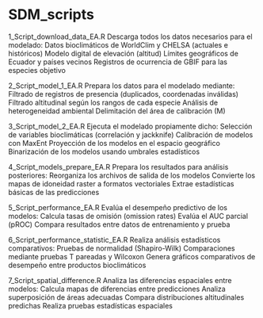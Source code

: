 # SDM_scripts


1_Script_download_data_EA.R
  Descarga todos los datos necesarios para el modelado:
  Datos bioclimáticos de WorldClim y CHELSA (actuales e históricos)
  Modelo digital de elevación (altitud)
  Límites geográficos de Ecuador y países vecinos
  Registros de ocurrencia de GBIF para las especies objetivo

2_Script_model_1_EA.R
  Prepara los datos para el modelado mediante:
  Filtrado de registros de presencia (duplicados, coordenadas inválidas)
  Filtrado altitudinal según los rangos de cada especie
  Análisis de heterogeneidad ambiental
  Delimitación del área de calibración (M)

3_Script_model_2_EA.R
  Ejecuta el modelado propiamente dicho:
  Selección de variables bioclimáticas (correlación y jackknife)
  Calibración de modelos con MaxEnt
  Proyección de los modelos en el espacio geográfico
  Binarización de los modelos usando umbrales estadísticos

4_Script_models_prepare_EA.R
  Prepara los resultados para análisis posteriores:
  Reorganiza los archivos de salida de los modelos
  Convierte los mapas de idoneidad raster a formatos vectoriales
  Extrae estadísticas básicas de las predicciones

5_Script_performance_EA.R
  Evalúa el desempeño predictivo de los modelos:
  Calcula tasas de omisión (omission rates)
  Evalúa el AUC parcial (pROC)
  Compara resultados entre datos de entrenamiento y prueba

6_Script_performance_statistic_EA.R
  Realiza análisis estadísticos comparativos:
  Pruebas de normalidad (Shapiro-Wilk)
  Comparaciones mediante pruebas T pareadas y Wilcoxon
  Genera gráficos comparativos de desempeño entre productos bioclimáticos

7_Script_spatial_difference.R
  Analiza las diferencias espaciales entre modelos:
  Calcula mapas de diferencias entre predicciones
  Analiza superposición de áreas adecuadas
  Compara distribuciones altitudinales predichas
  Realiza pruebas estadísticas espaciales
